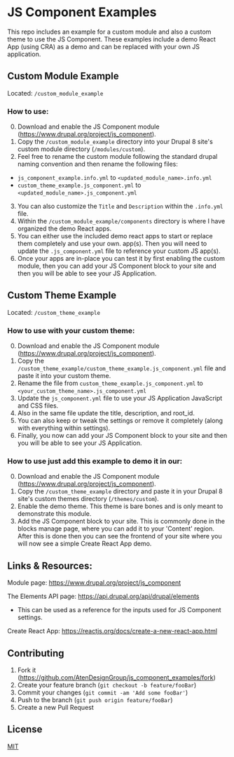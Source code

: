 # JS Component Examples
This repo includes an example for a custom module and also a custom theme to use the JS Component. These examples include a demo React App (using CRA) as a demo and can be replaced with your own JS application.


## Custom Module Example

Located: `/custom_module_example`

### How to use:
0. Download and enable the JS Component module (https://www.drupal.org/project/js_component).
1. Copy the `/custom_module_example` directory into your Drupal 8 site's custom module directory (`/modules/custom`).
2. Feel free to rename the custom module following the standard drupal naming convention and then rename the following files:
- `js_component_example.info.yml` to `<updated_module_name>.info.yml`
- `custom_theme_example.js_component.yml` to `<updated_module_name>.js_component.yml`
3. You can also customize the `Title` and `Description` within the `.info.yml` file.
4. Within the `/custom_module_example/components` directory is where I have organized the demo React apps.
5. You can either use the included demo react apps to start or replace them completely and use your own. app(s). Then you will need to update the `.js_component.yml` file to reference your custom JS app(s).
6. Once your apps are in-place you can test it by first enabling the custom module, then you can add your JS Component block to your site and then you will be able to see your JS Application.


## Custom Theme Example

Located: `/custom_theme_example`

### How to use with your custom theme:
0. Download and enable the JS Component module (https://www.drupal.org/project/js_component).
1. Copy the `/custom_theme_example/custom_theme_example.js_component.yml` file and paste it into your custom theme.
2. Rename the file from `custom_theme_example.js_component.yml` to `<your_custom_theme_name>.js_component.yml`
3. Update the `js_component.yml` file to use your JS Application JavaScript and CSS files.
4. Also in the same file update the title, description, and root_id.
5. You can also keep or tweak the settings or remove it completely (along with everything within settings).
6. Finally, you now can add your JS Component block to your site and then you will be able to see your JS Application.

### How to use just add this example to demo it in our:
0. Download and enable the JS Component module (https://www.drupal.org/project/js_component).
1. Copy the `/custom_theme_example` directory and paste it in your Drupal 8 site's custom themes directory (`/themes/custom`).
2. Enable the demo theme. This theme is bare bones and is only meant to demonstrate this module.
3. Add the JS Component block to your site. This is commonly done in the blocks manage page, where you can add it to your 'Content' region. After this is done then you can see the frontend of your site where you will now see a simple Create React App demo.


## Links & Resources:

Module page: https://www.drupal.org/project/js_component

The Elements API page: https://api.drupal.org/api/drupal/elements
- This can be used as a reference for the inputs used for JS Component settings.

Create React App: https://reactjs.org/docs/create-a-new-react-app.html


## Contributing

1. Fork it (<https://github.com/AtenDesignGroup/js_component_examples/fork>)
2. Create your feature branch (`git checkout -b feature/fooBar`)
3. Commit your changes (`git commit -am 'Add some fooBar'`)
4. Push to the branch (`git push origin feature/fooBar`)
5. Create a new Pull Request


## License

[MIT](https://choosealicense.com/licenses/mit/)
